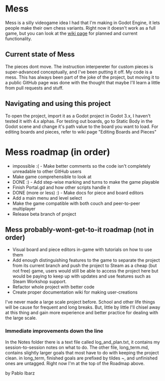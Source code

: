 # Mess
Mess is a silly videogame idea I had that I'm making in Godot Engine, it lets people make their own chess variants. 
Right now it doesn't work as a full game, but you can look at the [wiki page](https://github.com/Roboticy3/Mess/wiki) for planned and current functionality.

## Current state of Mess
The pieces dont move. The instruction interpereter for custom pieces is super-advanced conceptually, and I've been putting it off.
My code is a mess. This has always been part of the joke of the project, but moving it to a public GitHub page was done with the thought that maybe I'll learn a little from pull requests and stuff.

## Navigating and using this project
To open the project, import it as a Godot project in Godot 3.x, I haven't tested it with 4.x alphas.
For testing out boards, go to Static Body in the Godot scene and change it's path value to the board you want to load.
For editing boards and pieces, refer to wiki page "Editing Boards and Pieces"

# Mess roadmap (in order)
 - impossible :( - Make better comments so the code isn't completely unreadable to other GitHub users
 - Make game comprehensible to look at
 - DONE :) - Add step-wise marking and turns to make the game playable
 - Finish Portal.gd and how other scripts handle it
 - DONE (more or less) :) - Make docs for piece and board editors
 - Add a main menu and level select
 - Make the game compatible with both couch and peer-to-peer multiplayer
 - Release beta branch of project

## Mess probably-wont-get-to-it roadmap (not in order)
 - Visual board and piece editors in-game with tutorials on how to use them
 - Add enough distinguishing features to the game to separate the project from its current branch and push the project to Steam as a cheap (but not free) game, users would still be able to access the project here but would be paying to keep up with updates and use features such as Steam Workshop support.
 - Refactor whole project with better code
 - Create proper documentation wiki for making user-creations

I've never made a large scale project before. School and other life things will be cause for frequent and long breaks.
But, little by little I'll chisel away at this thing and gain more experience and better practice for dealing with the large scale.

### Immediate improvements down the line
In the Notes folder there is a text file called log_and_plan.txt, it contains my session-to-session notes on what to do.
The other file, long_term.md, contains slightly larger goals that most have to do with keeping the project clean.
	in long_term, finished goals are prefixed by tildes ~, and unfinished ones are untagged.
Right now I'm at the top of the Roadmap above.

by Pablo Ibarz
